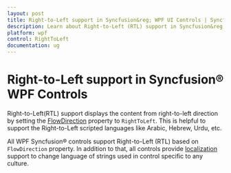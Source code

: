 ```yaml
---
layout: post
title: Right-to-Left support in Syncfusion&reg; WPF UI Controls | Syncfusion&reg;
description: Learn about Right-to-Left (RTL) support in Syncfusion&reg; WPF UI Controls and more details. All Syncfusion&reg; controls supports Right to Left.
platform: wpf
control: RightToLeft
documentation: ug
---
```


# Right-to-Left support in Syncfusion&reg; WPF Controls

Right-to-Left(RTL) support displays the content from right-to-left direction by setting the [FlowDirection](https://docs.microsoft.com/en-us/dotnet/api/system.windows.flowdirection) property to `RightToLeft`. This is helpful to support the Right-to-Left scripted languages like Arabic, Hebrew, Urdu, etc. 

All WPF Syncfusion&reg; controls support Right-to-Left (RTL) based on `FlowDirection` property. In addition to that, all controls provide [localization](https://help.syncfusion.com/wpf/localization) support to change language of strings used in control specific to any culture.